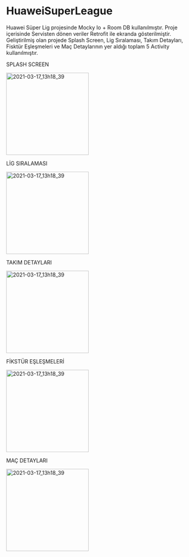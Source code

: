 # HuaweiSuperLeague

Huawei Süper Lig projesinde Mocky Io + Room DB kullanılmıştır. Proje içerisinde Servisten dönen veriler Retrofit ile ekranda gösterilmiştir. Geliştirilmiş olan projede Splash Screen, Lig Sıralaması, Takım Detayları, Fisktür Eşleşmeleri ve Maç Detaylarının yer aldığı toplam 5 Activity kullanılmıştır.

SPLASH SCREEN

<img width="221" alt="2021-03-17_13h18_39" src="https://user-images.githubusercontent.com/80334174/111452201-55eafa00-8723-11eb-8bbb-ce916e8b9356.png">

LİG SIRALAMASI

<img width="221" alt="2021-03-17_13h18_39" src="https://user-images.githubusercontent.com/80334174/111452090-30f68700-8723-11eb-83e6-01cce09b4b63.png">

TAKIM DETAYLARI

<img width="221" alt="2021-03-17_13h18_39" src="https://user-images.githubusercontent.com/80334174/111452091-318f1d80-8723-11eb-9697-6066949accb0.png">

FİKSTÜR EŞLEŞMELERİ

<img width="221" alt="2021-03-17_13h18_39" src="https://user-images.githubusercontent.com/80334174/111452092-3227b400-8723-11eb-8317-6240f026c432.png">

MAÇ DETAYLARI

<img width="221" alt="2021-03-17_13h18_39" src="https://user-images.githubusercontent.com/80334174/111452099-3358e100-8723-11eb-82fa-f1a493561507.png">
